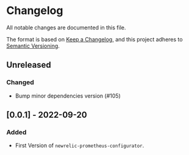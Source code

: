 # Changelog
All notable changes are documented in this file.

The format is based on [Keep a Changelog](https://keepachangelog.com/en/1.0.0/),
and this project adheres to [Semantic Versioning](https://semver.org/spec/v2.0.0.html).

## Unreleased

### Changed
- Bump minor dependencies version (#105)

## [0.0.1] - 2022-09-20
### Added
- First Version of `newrelic-prometheus-configurator`.
